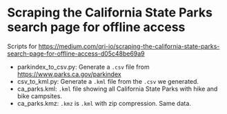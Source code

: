# Scraping the California State Parks search page for offline access

Scripts for https://medium.com/qri-io/scraping-the-california-state-parks-search-page-for-offline-access-d05c48be69a9

- parkindex_to_csv.py: Generate a `.csv` file from https://www.parks.ca.gov/parkindex
- csv_to_kml.py: Generate a `.kml` file from the `.csv` we generated.
- ca_parks.kml: `.kml` file showing all California State Parks with hike and bike campsites.
- ca_parks.kmz: `.kmz` is `.kml` with zip compression. Same data.
